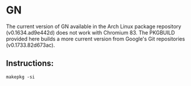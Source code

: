 # GN

The current version of GN available in the Arch Linux package repository (v0.1634.ad9e442d) does not work with Chromium 83. The PKGBUILD provided here builds a more current version from Google's Git repositories (v0.1733.82d673ac).

## Instructions:

`makepkg -si`


